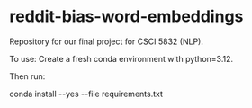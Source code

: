 # reddit-bias-word-embeddings
Repository for our final project for CSCI 5832 (NLP).

To use:
Create a fresh conda environment with python=3.12.

Then run:

conda install --yes --file requirements.txt
